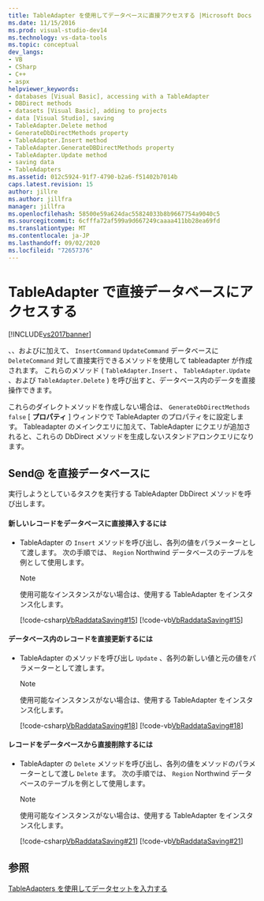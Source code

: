 ```yaml
---
title: TableAdapter を使用してデータベースに直接アクセスする |Microsoft Docs
ms.date: 11/15/2016
ms.prod: visual-studio-dev14
ms.technology: vs-data-tools
ms.topic: conceptual
dev_langs:
- VB
- CSharp
- C++
- aspx
helpviewer_keywords:
- databases [Visual Basic], accessing with a TableAdapter
- DBDirect methods
- datasets [Visual Basic], adding to projects
- data [Visual Studio], saving
- TableAdapter.Delete method
- GenerateDbDirectMethods property
- TableAdapter.Insert method
- TableAdapter.GenerateDBDirectMethods property
- TableAdapter.Update method
- saving data
- TableAdapters
ms.assetid: 012c5924-91f7-4790-b2a6-f51402b7014b
caps.latest.revision: 15
author: jillre
ms.author: jillfra
manager: jillfra
ms.openlocfilehash: 58500e59a624dac55824033b8b9667754a9040c5
ms.sourcegitcommit: 6cfffa72af599a9d667249caaaa411bb28ea69fd
ms.translationtype: MT
ms.contentlocale: ja-JP
ms.lasthandoff: 09/02/2020
ms.locfileid: "72657376"
---
```

# <a name="directly-access-the-database-with-a-tableadapter"></a>TableAdapter で直接データベースにアクセスする
[!INCLUDE[vs2017banner](../includes/vs2017banner.md)]

、、およびに加えて、 `InsertCommand` `UpdateCommand` データベースに `DeleteCommand` 対して直接実行できるメソッドを使用して tableadapter が作成されます。 これらのメソッド ( `TableAdapter.Insert` 、 `TableAdapter.Update` 、および `TableAdapter.Delete` ) を呼び出すと、データベース内のデータを直接操作できます。

 これらのダイレクトメソッドを作成しない場合は、 `GenerateDbDirectMethods` `false` [ **プロパティ** ] ウィンドウで TableAdapter のプロパティをに設定します。 Tableadapter のメインクエリに加えて、TableAdapter にクエリが追加されると、これらの DbDirect メソッドを生成しないスタンドアロンクエリになります。

## <a name="sendcommandsdirectly-to-a-database"></a>Send@ を直接データベースに
 実行しようとしているタスクを実行する TableAdapter DbDirect メソッドを呼び出します。

#### <a name="to-insert-new-records-directly-into-a-database"></a>新しいレコードをデータベースに直接挿入するには

- TableAdapter の `Insert` メソッドを呼び出し、各列の値をパラメーターとして渡します。 次の手順では、 `Region` Northwind データベースのテーブルを例として使用します。

    > [!NOTE]
    > 使用可能なインスタンスがない場合は、使用する TableAdapter をインスタンス化します。

     [!code-csharp[VbRaddataSaving#15](../snippets/csharp/VS_Snippets_VBCSharp/VbRaddataSaving/CS/Class1.cs#15)]
     [!code-vb[VbRaddataSaving#15](../snippets/visualbasic/VS_Snippets_VBCSharp/VbRaddataSaving/VB/Class1.vb#15)]

#### <a name="to-update-records-directly-in-a-database"></a>データベース内のレコードを直接更新するには

- TableAdapter のメソッドを呼び出し `Update` 、各列の新しい値と元の値をパラメーターとして渡します。

    > [!NOTE]
    > 使用可能なインスタンスがない場合は、使用する TableAdapter をインスタンス化します。

     [!code-csharp[VbRaddataSaving#18](../snippets/csharp/VS_Snippets_VBCSharp/VbRaddataSaving/CS/Class1.cs#18)]
     [!code-vb[VbRaddataSaving#18](../snippets/visualbasic/VS_Snippets_VBCSharp/VbRaddataSaving/VB/Class1.vb#18)]

#### <a name="to-delete-records-directly-from-a-database"></a>レコードをデータベースから直接削除するには

- TableAdapter の `Delete` メソッドを呼び出し、各列の値をメソッドのパラメーターとして渡し `Delete` ます。 次の手順では、 `Region` Northwind データベースのテーブルを例として使用します。

    > [!NOTE]
    > 使用可能なインスタンスがない場合は、使用する TableAdapter をインスタンス化します。

     [!code-csharp[VbRaddataSaving#21](../snippets/csharp/VS_Snippets_VBCSharp/VbRaddataSaving/CS/Class1.cs#21)]
     [!code-vb[VbRaddataSaving#21](../snippets/visualbasic/VS_Snippets_VBCSharp/VbRaddataSaving/VB/Class1.vb#21)]

## <a name="see-also"></a>参照
 [TableAdapters を使用してデータセットを入力する](../data-tools/fill-datasets-by-using-tableadapters.md)
